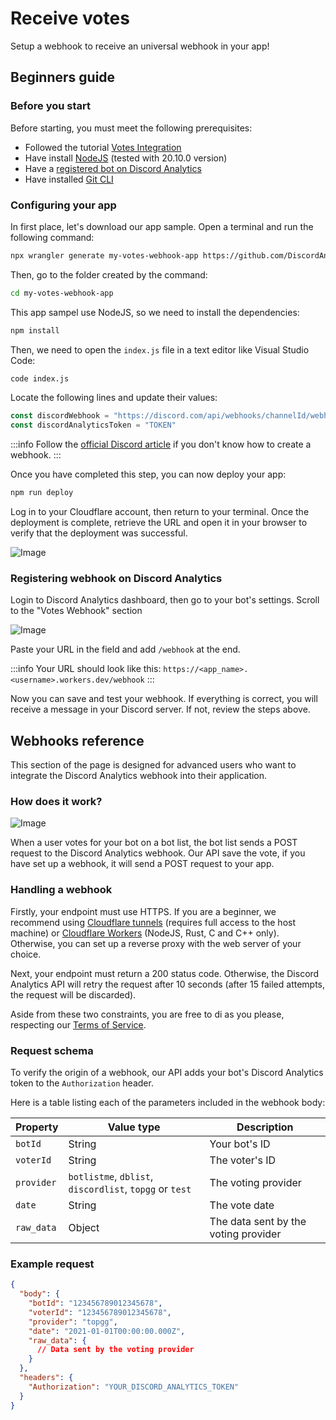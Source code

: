 # Receive votes

Setup a webhook to receive an universal webhook in your app!

## Beginners guide

### Before you start

Before starting, you must meet the following prerequisites:

- Followed the tutorial [Votes Integration](/docs/main/get-started/votes-integration)
- Have install [NodeJS](https://nodejs.org/en/download/) (tested with 20.10.0 version)
- Have a [registered bot on Discord Analytics](/docs/main/get-started/bot-registration)
- Have installed [Git CLI](https://git-scm.com/downloads)

### Configuring your app

In first place, let's download our app sample. Open a terminal and run the following command:

```bash
npx wrangler generate my-votes-webhook-app https://github.com/DiscordAnalytics/votes-webhook-example
```

Then, go to the folder created by the command:

```bash
cd my-votes-webhook-app
```

This app sampel use NodeJS, so we need to install the dependencies:

```bash
npm install
```

Then, we need to open the `index.js` file in a text editor like Visual Studio Code:

```bash
code index.js
```

Locate the following lines and update their values:

```javascript
const discordWebhook = "https://discord.com/api/webhooks/channelId/webhookToken"
const discordAnalyticsToken = "TOKEN"
```

:::info
Follow the [official Discord article](https://support.discord.com/hc/en-us/articles/228383668-Intro-to-Webhooks) if you don't know how to create a webhook.
:::

Once you have completed this step, you can now deploy your app:

```bash
npm run deploy
```

Log in to your Cloudflare account, then return to your terminal. Once the deployment is complete, retrieve the URL and open it in your browser to verify that the deployment was successful.

![Image](https://i.imgur.com/rVdqs31.png)

### Registering webhook on Discord Analytics

Login to Discord Analytics dashboard, then go to your bot's settings. Scroll to the "Votes Webhook" section

![Image](https://i.imgur.com/aP96t7G.png)

Paste your URL in the field and add `/webhook` at the end.

:::info
Your URL should look like this: `https://<app_name>.<username>.workers.dev/webhook`
:::

Now you can save and test your webhook. If everything is correct, you will receive a message in your Discord server. If not, review the steps above.

## Webhooks reference

This section of the page is designed for advanced users who want to integrate the Discord Analytics webhook into their application.

### How does it work?

![Image](https://i.imgur.com/2YDKEAI.png)

When a user votes for your bot on a bot list, the bot list sends a POST request to the Discord Analytics webhook. Our API save the vote, if you have set up a webhook, it will send a POST request to your app.

### Handling a webhook

Firstly, your endpoint must use HTTPS. If you are a beginner, we recommend using [Cloudflare tunnels](https://developers.cloudflare.com/cloudflare-one/connections/connect-networks/get-started/) (requires full access to the host machine) or [Cloudflare Workers](https://workers.cloudflare.com) (NodeJS, Rust, C and C++ only).
Otherwise, you can set up a reverse proxy with the web server of your choice.

Next, your endpoint must return a 200 status code. Otherwise, the Discord Analytics API will retry the request after 10 seconds (after 15 failed attempts, the request will be discarded).

Aside from these two constraints, you are free to di as you please, respecting our [Terms of Service](/docs/main/legals/terms-of-service).

### Request schema

To verify the origin of a webhook, our API adds your bot's Discord Analytics token to the `Authorization` header.

Here is a table listing each of the parameters included in the webhook body:

| Property   | Value type                                              | Description                          |
| ---------- | ------------------------------------------------------- | ------------------------------------ |
| `botId`    | String                                                  | Your bot's ID                        |
| `voterId`  | String                                                  | The voter's ID                       |
| `provider` | `botlistme`, `dblist`, `discordlist`, `topgg` or `test` | The voting provider                  |
| `date`     | String                                                  | The vote date                        |
| `raw_data` | Object                                                  | The data sent by the voting provider |

### Example request

```json
{
  "body": {
    "botId": "123456789012345678",
    "voterId": "123456789012345678",
    "provider": "topgg",
    "date": "2021-01-01T00:00:00.000Z",
    "raw_data": {
      // Data sent by the voting provider
    }
  },
  "headers": {
    "Authorization": "YOUR_DISCORD_ANALYTICS_TOKEN"
  }
}
```
